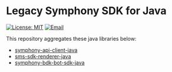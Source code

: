 # Legacy Symphony SDK for Java

[![License: MIT](https://img.shields.io/badge/License-MIT-purple.svg)](https://opensource.org/licenses/MIT) [![Email](https://img.shields.io/static/v1?label=contact&message=email&color=darkgoldenrod)](mailto:platformsolutions@symphony.com?subject=Java%20SDK)

This repository aggregates these java libraries below:
* [symphony-api-client-java](symphony-api-client-java/README.md)
* [sms-sdk-renderer-java](sms-sdk-renderer-java/README.md)
* [symphony-bdk-bot-sdk-java](symphony-bdk/README.md)